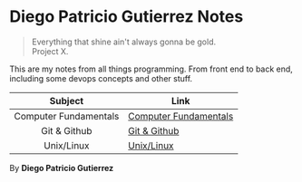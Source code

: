 # Diego Patricio Gutierrez Notes

> Everything that shine ain't always gonna be gold.  
> Project X.

This are my notes from all things programming. From front end to back end, including some devops concepts and other stuff.

|        Subject        | Link                                                             |
| :-------------------: | ---------------------------------------------------------------- |
| Computer Fundamentals | [Computer Fundamentals](./computer-fundamentals/fundamentals.md) |
|     Git & Github      | [Git & Github](./git-github/git.md)                              |
|      Unix/Linux       | [Unix/Linux](./unix-linux/linux.md)                              |

By **Diego Patricio Gutierrez**

